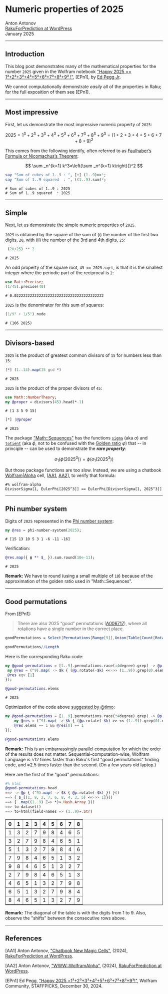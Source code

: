 # Numeric properties of 2025

Anton Antonov  
[RakuForPrediction at WordPress](https://rakuforprediction.wordpress.com)   
January 2025   



-----

## Introduction


This blog post demonstrates many of the mathematical properties for the number `2025` given in the Wolfram notebook ["Happy 2025 == 1³+2³+3³+4³+5³+6³+7³+8³+9³ !"](https://community.wolfram.com/groups/-/m/t/3347182), [EPn1], ​by [Ed Pegg Jr](https://en.wikipedia.org/wiki/Ed_Pegg_Jr.).

We cannot computationally demonstrate _easily_ all of the properties in Raku; for the full exposition of them see [EPn1].



----

## Most impressive


First, let us demonstrate the most impressive numeric property of `2025`:

$$
2025 = 1^3 + 2^3 + 3^3 + 4^3 + 5^3 + 6^3 + 7^3 + 8^3 + 9^3 = (1 + 2 + 3 + 4 + 5 + 6 + 7 + 8 + 9)^2
$$


This comes from the following identify, often referred to as [Faulhaber’s Formula or Nicomachus’s Theorem](https://mathworld.wolfram.com/FaulhabersFormula.html):

$$
\sum _n^{k=1} k^3=\left(\sum _n^{k=1} k\right){}^2
$$

```raku
say "Sum of cubes of 1..9 : ", [+] (1..9)>>³;
say "Sum of 1..9 squared  : ", ((1..9).sum)²;
```
```
# Sum of cubes of 1..9 : 2025
# Sum of 1..9 squared  : 2025
```

-----

## Simple


Next, let us demonstrate the simple numeric properties of `2025`.


`2025` is obtained by the square of the sum of (i) the number of the first two digits, `20`, with (ii) the number of the 3rd and 4th digits, `25`:

```raku
 (20+25) ** 2
```
```
# 2025
```

An odd property of the square root, `45 == 2025.sqrt`, is that it is the smallest integer where the periodic part of the reciprocal is `2`:

```raku
use Rat::Precise;
(1/45).precise(40)
```
```
# 0.0222222222222222222222222222222222222222
```

`2025` is the denominator for this sum of squares:

```raku
(1/9² + 1/5²).nude
```
```
# (106 2025)
```

-----

## Divisors-based


`2025` is the product of greatest common divisors of `15` for numbers less than `15`:

```raku
[*] (1..14).map(15 gcd *)
```
```
# 2025
```

`2025` is the product of the proper divisors of `45`:

```raku
use Math::NumberTheory;
my @proper = divisors(45).head(*-1)
```
```
# [1 3 5 9 15]
```

```raku
[*] |@proper
```
```
# 2025
```

The package ["Math::Sequences"](https://raku.land/zef:raku-community-modules/Math::Sequences) has the functions [`sigma`](https://en.wikipedia.org/wiki/Divisor_function) (aka $\sigma$) and [`totient`](https://en.wikipedia.org/wiki/Euler%27s_totient_function) (aka $\phi$, not to be confused with the [Golden ratio](https://en.wikipedia.org/wiki/Golden_ratio) $\varphi$) that -- in principle -- can be used to demonstrate the ***rare property***:

$$
\sigma_1(\phi(2025^3)) = \phi(\sigma_1(2025^3))
$$

But those package functions are too slow. Instead, we are using a chatbook [Wolfram|Alpha](https://www.wolframalpha.com) cell, 
[[AA1](https://rakuforprediction.wordpress.com/2024/05/18/chatbook-new-magic-cells/),
 [AA2](https://rakuforprediction.wordpress.com/2024/05/06/wwwwolframalpha/)],
to verify that formula:

```raku, eval=FALSE
#% wolfram-alpha
DivisorSigma[1, EulerPhi[2025^3]] == EulerPhi[DivisorSigma[1, 2025^3]] 
```

----

## Phi number system


Digits of `2025` represented in the [Phi number system](https://mathworld.wolfram.com/PhiNumberSystem.html):

```raku
my @res = phi-number-system(2025);
```
```
# [15 13 10 5 3 1 -6 -11 -16]
```

Verification:

```raku
@res.map({ ϕ ** $_ }).sum.round(10e-11);
```
```
# 2025
```

**Remark:** We have to round (using a small multiple of `10`) because of the approximation of the golden ratio used in "Math::Sequences".


----

## Good permutations


From [EPn1]:

> There are also 2025 “good” permutations ([A006717](https://oeis.org/A006717)), where all rotations have a single number in the correct place.

```mathematica
goodPermutations = Select[Permutations[Range[9]],Union[Table[Count[RotateRight[#,k]-Range[9],0],{k,0,8}]]=={1}&]; 

goodPermutations//Length
```


Here is the corresponding Raku code:

```raku
my @good-permutations = [1..9].permutations.race(:4degree).grep( -> @p {
 my @res = (^9).map( -> $k { (@p.rotate(-$k) <<->> (1..9)).grep(0).elems }).unique.sort;
 @res eqv [1]
});

@good-permutations.elems
```
```
# 2025
```

Optimization of the code above [suggested by @timo](https://gist.github.com/timo/f8480b00d88104afe93876c267840c80):

```raku
my @good-permutations = [1..9].permutations.race(:4degree).grep( -> @p {
    my @res = (^9).map( -> $k { (@p.rotate(-$k) >>-<< (1..9)).grep(0).elems }).unique.head(2);
    @res.elems == 1 && @res[0] == 1
});

@good-permutations.elems
```

**Remark:** This is an embarrassingly parallel computation for which the order of the results does not matter. 
Sequential-computation-wise, Wolfram Language is ≈12 times faster than Raku's first "good permutations" finding code, and ≈2.5 times faster than the second. 
(On a few years old laptop.)

Here are the first of the "good" permutations:

```raku
#% html
@good-permutations.head
==> -> @p { (^9).map( -> $k { @p.rotate(-$k) }) }()
==> { $_[(1, 9, 2, 7, 6, 8, 4, 3, 5) <<->> 1]}()
==> { .map((1..9) Z=> *)».Hash.Array }()
==> to-dataset()
==> to-html(field-names => (1..9)».Str)
```

<table border="1"><thead><tr><th>0</th><th>1</th><th>2</th><th>3</th><th>4</th><th>5</th><th>6</th><th>7</th><th>8</th></tr></thead><tbody><tr><td>1</td><td>3</td><td>2</td><td>7</td><td>9</td><td>8</td><td>4</td><td>6</td><td>5</td></tr><tr><td>3</td><td>2</td><td>7</td><td>9</td><td>8</td><td>4</td><td>6</td><td>5</td><td>1</td></tr><tr><td>5</td><td>1</td><td>3</td><td>2</td><td>7</td><td>9</td><td>8</td><td>4</td><td>6</td></tr><tr><td>7</td><td>9</td><td>8</td><td>4</td><td>6</td><td>5</td><td>1</td><td>3</td><td>2</td></tr><tr><td>9</td><td>8</td><td>4</td><td>6</td><td>5</td><td>1</td><td>3</td><td>2</td><td>7</td></tr><tr><td>2</td><td>7</td><td>9</td><td>8</td><td>4</td><td>6</td><td>5</td><td>1</td><td>3</td></tr><tr><td>4</td><td>6</td><td>5</td><td>1</td><td>3</td><td>2</td><td>7</td><td>9</td><td>8</td></tr><tr><td>6</td><td>5</td><td>1</td><td>3</td><td>2</td><td>7</td><td>9</td><td>8</td><td>4</td></tr><tr><td>8</td><td>4</td><td>6</td><td>5</td><td>1</td><td>3</td><td>2</td><td>7</td><td>9</td></tr></tbody></table>

**Remark:** The diagonal of the table is with the digits from 1 to 9. Also, observe the "shifts" between the consecutive rows above.


-----

## References

[AA1] Anton Antonov, ["Chatbook New Magic Cells"](https://rakuforprediction.wordpress.com/2024/05/18/chatbook-new-magic-cells/), (2024), [RakuForPrediction at WordPress](https://rakuforprediction.wordpress.com).

[AA2] Anton Antonov, ["WWW::WolframAlpha"](https://rakuforprediction.wordpress.com/2024/05/06/wwwwolframalpha/), (2024), [RakuForPrediction at WordPress](https://rakuforprediction.wordpress.com).

[EPn1] Ed Pegg, ["Happy 2025 =1³+2³+3³+4³+5³+6³+7³+8³+9³!"](https://community.wolfram.com/groups/-/m/t/3347182), ​Wolfram Community, STAFFPICKS, December 30, 2024​.

